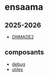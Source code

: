 # ensaama

## 2025-2026 
* [DNMADE2](./2026/DNMADE2/README.md)

<!-- ## 2024-2025

### TEST new Input System
- [smartphone](./2025/TESTS/newinputsystem/index.html)

### AR ARCADE
* [AR ARCADE](./2025/DNMADE2/AR_ARCADE/README.md)

### SKYBOX aaa
* [skybox](./2025/DNMADE2/skybox/README.md)

### ARCADE
* [DNMADE2 build](./2025/DNMADE2/Builds/README.md)
* [DNMADE2 test](./2025/DNMADE2/Tests/README.md)

### test accéléromètre javascript
* [accelerometre ios](./tests/accelerometre/test_accelero_ios.html)
* [accelero ios&android](./tests/accelerometre/test_accelero_ios-android.html)

## 2023-2024
[DNMADE3](./2024/DNMADE3/aframe_new/README.md)

## 2022-2023
[DNMADE1](./2023/DNMADE1/README.md)

## 2021-2022
[DSAA2](https://eminet666.github.io/ensaama/2022/dsaa2/)
| [DSAA1](https://eminet666.github.io/ensaama/2022/dsaa1/)
| [DNMADE2](https://eminet666.github.io/ensaama/2022/dnmade2/)
| [DNMADE1](https://eminet666.github.io/ensaama/2022/dnmade1/)

## 2020-2021
[DNMADE3](https://eminet666.github.io/ensaama/2021/dnmade3/)
| [DNMADE2](https://eminet666.github.io/ensaama/2021/dnmade2/)
| [DNMADE1](https://eminet666.github.io/ensaama/2021/dnmade1/)

## liens 
* [exemples de jeu unity](https://github.com/proyecto26/awesome-unity)
* [ios permissions](https://dev.to/li/how-to-requestpermission-for-devicemotion-and-deviceorientation-events-in-ios-13-46g2)

## AR logo
[AR](./AR_logo/README.md) -->

## composants
<!-- * [nft](https://eminet666.github.io/ensaama/AR_logo/) -->
* [debug](./components/debug/)
* [utiles](./components/utiles/)

<!-- ## old
* [old](./old/) -->